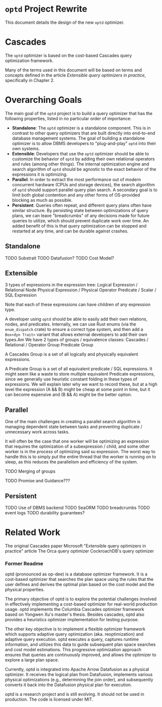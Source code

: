 # `optd` Project Rewrite

This document details the design of the new `optd` optimizer.

# Cascades

The `optd` optimizer is based on the cost-based Cascades query optimization framework.

Many of the terms used in this document will be based on terms and concepts defined in the article
_Extensible query optimizers in practice_, specifically in Chapter 2.

# Overarching Goals

The main goal of the `optd` project is to build a query optimizer that has the following properties,
listed in no particular order of importance:

-   **Standalone**: The `optd` optimizer is a standalone component. This is in contrast to other query optimizers that are built directly into end-to-end database management systems. The goal of building a standalone optimizer is to allow DBMS developers to "plug-and-play" `optd` into their own systems.
-   **Extensible**: Developers that use the `optd` optimizer should be able to customize the behavior of `optd` by adding their own relational operators and rules (among other things). The internal optimization engine and search algorithm of `optd` should be agnostic to the exact behavior of the expressions it is optimizing.
-   **Parallel**: In order to extract the most performance out of modern concurrent hardware (CPUs and storage devices), the search algorithm of `optd` should support parallel query plan search. A secondary goal is to limit both global contention and any other forms of OS-provided blocking as much as possible.
-   **Persistent**: Queries often repeat, and different query plans often have similar structure. By persisting state between optimizations of query plans, we can leave "breadcrumbs" of any decisions made for future queries to utilize, which should prevent duplicate work over time. An added benefit of this is that query optimization can be stopped and restarted at any time, and can be durable against crashes.

## Standalone

TODO Substrait
TODO Datafusion?
TODO Cost Model?

## Extensible

3 types of expressions in the expression tree:
Logical Expression / Relational Node
Physical Expression / Physical Operator
Predicate / Scalar / SQL Expression

Note that each of these expressions can have children of any expression type.

A developer using `optd` should be able to easily add their own relations, nodes, and predicates. Internally, we can use Rust enums (via the `enum_dispatch` crate) to ensure a correct type system, and then add a `Box<dyn Trait>` variant that allows external developers to add their own types.Am
We have 2 types of groups / equivalence classes:
Cascades / Relational / Operator Group
Predicate Group

A Cascades Group is a set of all logically and physically equivalent expressions.

A Predicate Group is a set of all equivalent predicate / SQL expressions. It might seem like a waste to store multiple equivalent Predicate expressions, since we generally use heuristic constant folding in these types of expressions. We will explain later why we want to record these, but at a high level the expression (A && B) might be cheap at some point in time, but it can become expensive and (B && A) might be the better option.

## Parallel

One of the main challenges in creating a parallel search algorithm is managing dependent state between tasks and preventing duplicate / unnecessary work across tasks.

It will often be the case that one worker will be optimizing an expression that requires the optimization of a subexpression / child, and some other worker is in the process of optimizing said su expression. The worst way to handle this is to simply put the entire thread that the worker is running on to sleep, as this reduces the parallelism and efficiency of the system.

TODO Merging of groups

TODO Promise and Guidance???

## Persistent

TODO Use of DBMS backend
TODO SeaORM
TODO breadcrumbs
TODO event logs
TODO durability guarantees?

# Related Work

The original Cascades paper
Microsoft "Extensible query optimizers in practice" article
The Orca query optimizer
CockroachDB's query optimizer

### Former Readme

optd (pronounced as op-dee) is a database optimizer framework. It is a cost-based optimizer that searches the plan space using the rules that the user defines and derives the optimal plan based on the cost model and the physical properties.

The primary objective of optd is to explore the potential challenges involved in effectively implementing a cost-based optimizer for real-world production usage. optd implements the Columbia Cascades optimizer framework based on Yongwen Xu's master's thesis. Besides cascades, optd also provides a heuristics optimizer implementation for testing purpose.

The other key objective is to implement a flexible optimizer framework which supports adaptive query optimization (aka. reoptimization) and adaptive query execution. optd executes a query, captures runtime information, and utilizes this data to guide subsequent plan space searches and cost model estimations. This progressive optimization approach ensures that queries are continuously improved, and allows the optimizer to explore a large plan space.

Currently, optd is integrated into Apache Arrow Datafusion as a physical optimizer. It receives the logical plan from Datafusion, implements various physical optimizations (e.g., determining the join order), and subsequently converts it back into the Datafusion physical plan for execution.

optd is a research project and is still evolving. It should not be used in production. The code is licensed under MIT.

